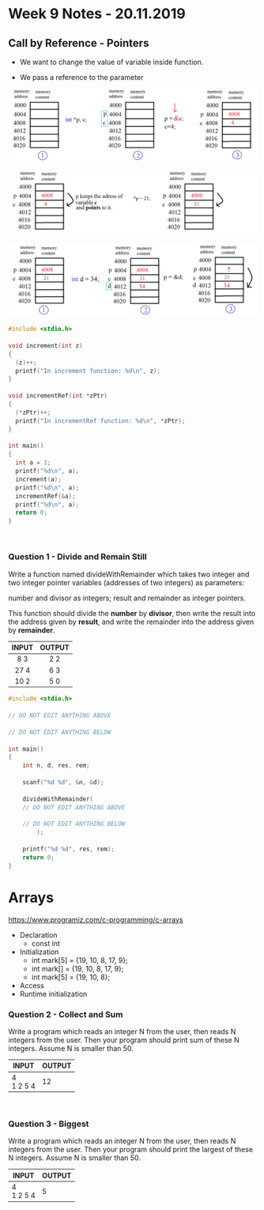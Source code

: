 
# Week 9 Notes - 20.11.2019

## Call by Reference - Pointers

* We want to change the value of variable inside function.

* We pass a reference to the parameter

![](figures/W08-ptr1.png)

![](figures/W08-ptr2.png)

![](figures/W08-ptr3.png)


```c
#include <stdio.h>

void increment(int z)
{
  (z)++;
  printf("In increment function: %d\n", z);
}

void incrementRef(int *zPtr)
{
  (*zPtr)++;
  printf("In incrementRef function: %d\n", *zPtr);
}

int main()
{
  int a = 1;
  printf("%d\n", a);
  increment(a);
  printf("%d\n", a);
  incrementRef(&a);
  printf("%d\n", a);
  return 0;
}
```

<br />

### Question 1 - Divide and Remain Still

Write a function named divideWithRemainder which takes two integer and two integer pointer variables (addresses of two integers) as parameters:

number and divisor as integers; result and remainder as integer pointers.

This function should divide the **number** by **divisor**, then write the result into the address given by **result**, and write the remainder into the address given by **remainder**.

|  INPUT  |  OUTPUT |
|:-------:|:-------:|
| 8 3 | 2 2 |
| 27 4 | 6 3 |
| 10 2 | 5 0 |


```c
#include <stdio.h>

// DO NOT EDIT ANYTHING ABOVE

// DO NOT EDIT ANYTHING BELOW

int main()
{
    int n, d, res, rem;
    
    scanf("%d %d", &n, &d);
    
    divideWithRemainder(
    // DO NOT EDIT ANYTHING ABOVE

    // DO NOT EDIT ANYTHING BELOW
        );
        
    printf("%d %d", res, rem);
    return 0;
}
```

# Arrays

https://www.programiz.com/c-programming/c-arrays

* Declaration
  * const int
* Initialization
  * int mark[5] = {19, 10, 8, 17, 9};
  * int mark[] = {19, 10, 8, 17, 9};
  * int mark[5] = {19, 10, 8};
* Access
* Runtime initialization


### Question 2 - Collect and Sum

Write a program which reads an integer N from the user, then reads N integers from the user. Then your program should print sum of these N integers. Assume N is smaller than 50.

|  INPUT  |  OUTPUT |
|-------|-------|
| 4<br>1 2 5 4 | 12 |

<br>


### Question 3 - Biggest

Write a program which reads an integer N from the user, then reads N integers from the user. Then your program should print the largest of these N integers. Assume N is smaller than 50.

|  INPUT  |  OUTPUT |
|-------|-------|
| 4<br>1 2 5 4 | 5 |

